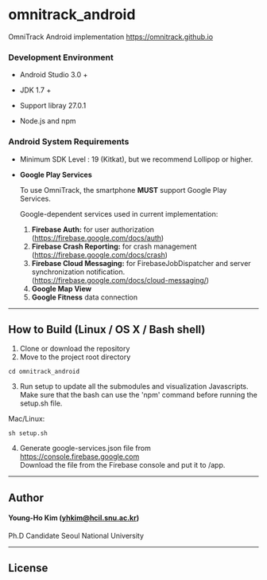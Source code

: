 # omnitrack_android
OmniTrack Android implementation
<https://omnitrack.github.io>

### Development Environment
- Android Studio 3.0 +

- JDK 1.7 +

- Support libray 27.0.1

- Node.js and npm

### Android System Requirements
- Minimum SDK Level : 19 (Kitkat), but we recommend Lollipop or higher.

- **Google Play Services**

    To use OmniTrack, the smartphone **MUST** support Google Play Services.
    
    Google-dependent services used in current implementation:
    
    1. **Firebase Auth:** for user authorization (<https://firebase.google.com/docs/auth>)
    1. **Firebase Crash Reporting:** for crash management (<https://firebase.google.com/docs/crash>)
    1. **Firebase Cloud Messaging:** for FirebaseJobDispatcher and server synchronization notification. (<https://firebase.google.com/docs/cloud-messaging/>)
    1. **Google Map View**
    1. **Google Fitness** data connection
    
----
    
## How to Build (Linux / OS X / Bash shell)

1. Clone or download the repository
1. Move to the project root directory
  ```
  cd omnitrack_android
  ```
3. Run setup to update all the submodules and visualization Javascripts.<br>
Make sure that the bash can use the 'npm' command before running the setup.sh file.
  
  Mac/Linux:
  ```
  sh setup.sh
  ``` 

4. Generate google-services.json file from https://console.firebase.google.com
   <br>
   Download the file from the Firebase console and put it to /app.

----

## Author

#### Young-Ho Kim (yhkim@hcil.snu.ac.kr)

Ph.D Candidate
Seoul National University

----

## License
